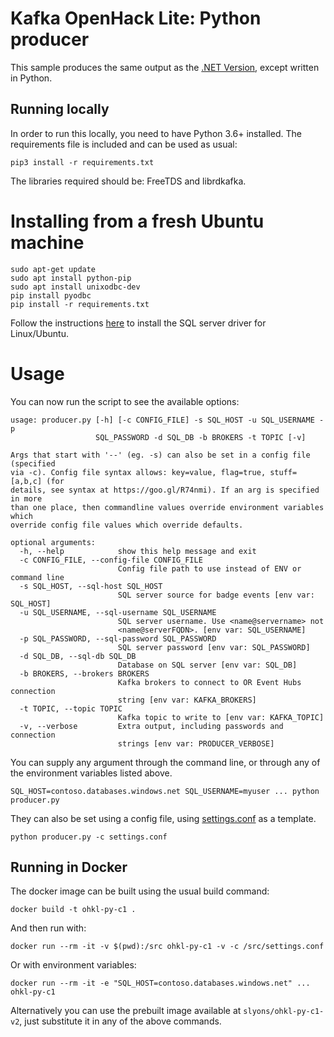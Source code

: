 # Kafka OpenHack Lite: Python producer

This sample produces the same output as the [.NET Version](../producer-app-challenge1/Challenge1-producer/Program.cs), except written in Python.

## Running locally

In order to run this locally, you need to have Python 3.6+ installed. The requirements file is included and can be used as usual:

```shell
pip3 install -r requirements.txt
```

The libraries required should be: FreeTDS and librdkafka.

# Installing from a fresh Ubuntu machine

```shell
sudo apt-get update
sudo apt install python-pip
sudo apt install unixodbc-dev
pip install pyodbc
pip install -r requirements.txt
```

Follow the instructions [here](https://docs.microsoft.com/en-us/sql/connect/odbc/linux-mac/installing-the-microsoft-odbc-driver-for-sql-server?view=sql-server-2017#ubuntu-1404-1604-1710-and-1804) to install the SQL server driver for Linux/Ubuntu.

# Usage

You can now run the script to see the available options:

```shell
usage: producer.py [-h] [-c CONFIG_FILE] -s SQL_HOST -u SQL_USERNAME -p
                   SQL_PASSWORD -d SQL_DB -b BROKERS -t TOPIC [-v]

Args that start with '--' (eg. -s) can also be set in a config file (specified
via -c). Config file syntax allows: key=value, flag=true, stuff=[a,b,c] (for
details, see syntax at https://goo.gl/R74nmi). If an arg is specified in more
than one place, then commandline values override environment variables which
override config file values which override defaults.

optional arguments:
  -h, --help            show this help message and exit
  -c CONFIG_FILE, --config-file CONFIG_FILE
                        Config file path to use instead of ENV or command line
  -s SQL_HOST, --sql-host SQL_HOST
                        SQL server source for badge events [env var: SQL_HOST]
  -u SQL_USERNAME, --sql-username SQL_USERNAME
                        SQL server username. Use <name@servername> not
                        <name@serverFQDN>. [env var: SQL_USERNAME]
  -p SQL_PASSWORD, --sql-password SQL_PASSWORD
                        SQL server password [env var: SQL_PASSWORD]
  -d SQL_DB, --sql-db SQL_DB
                        Database on SQL server [env var: SQL_DB]
  -b BROKERS, --brokers BROKERS
                        Kafka brokers to connect to OR Event Hubs connection
                        string [env var: KAFKA_BROKERS]
  -t TOPIC, --topic TOPIC
                        Kafka topic to write to [env var: KAFKA_TOPIC]
  -v, --verbose         Extra output, including passwords and connection
                        strings [env var: PRODUCER_VERBOSE]
```

You can supply any argument through the command line, or through any of the environment variables listed above. 

```shell
SQL_HOST=contoso.databases.windows.net SQL_USERNAME=myuser ... python producer.py
```

They can also be set using a config file, using [settings.conf](./settings.conf) as a template.

```shell
python producer.py -c settings.conf
```

## Running in Docker

The docker image can be built using the usual build command:

```shell
docker build -t ohkl-py-c1 .
```

And then run with:

```shell
docker run --rm -it -v $(pwd):/src ohkl-py-c1 -v -c /src/settings.conf
```

Or with environment variables:

```shell
docker run --rm -it -e "SQL_HOST=contoso.databases.windows.net" ... ohkl-py-c1
```

Alternatively you can use the prebuilt image available at ``slyons/ohkl-py-c1-v2``, just substitute it in any of the above commands.
